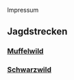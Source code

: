Impressum

## Jagdstrecken


### [Muffelwild](strecke_muffel.md)

### [Schwarzwild](schwarzwild.md)




